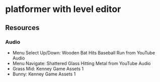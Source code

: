 # platformer with level editor

## Resources

### Audio

- Menu Select Up/Down: Wooden Bat Hits Baseball Run from YouTube Audio
- Menu Navigate: Shattered Glass Hitting Metal from YouTube Audio
- Grass Mid: Kenney Game Assets 1
- Bunny: Kenney Game Assets 1
